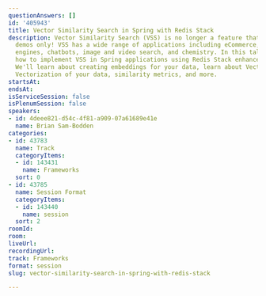 ```yaml
---
questionAnswers: []
id: '405943'
title: Vector Similarity Search in Spring with Redis Stack
description: Vector Similarity Search (VSS) is no longer a feature that lives in AI/ML
  demos only! VSS has a wide range of applications including eCommerce, recommendation
  engines, chatbots, image and video search, and chemistry. In this talk, we'll learn
  how to implement VSS in Spring applications using Redis Stack enhanced search capabilities.
  We'll learn about creating embeddings for your data, learn about Vector databases,
  Vectorization of your data, similarity metrics, and more.
startsAt: 
endsAt: 
isServiceSession: false
isPlenumSession: false
speakers:
- id: 4deee821-d54c-4f81-a909-07a61689e41e
  name: Brian Sam-Bodden
categories:
- id: 43783
  name: Track
  categoryItems:
  - id: 143431
    name: Frameworks
  sort: 0
- id: 43785
  name: Session Format
  categoryItems:
  - id: 143440
    name: session
  sort: 2
roomId: 
room: 
liveUrl: 
recordingUrl: 
track: Frameworks
format: session
slug: vector-similarity-search-in-spring-with-redis-stack

---
```

